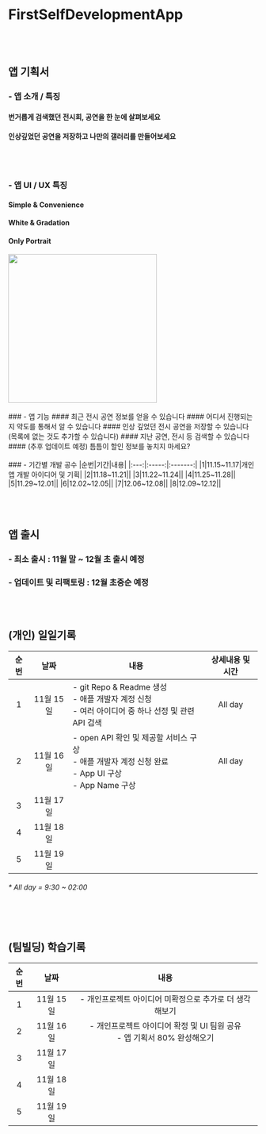# FirstSelfDevelopmentApp
<br/><br/>
## 앱 기획서
### -  앱 소개 / 특징
#### 번거롭게 검색했던 전시회, 공연을 한 눈에 살펴보세요
#### 인상깊었던 공연을 저장하고 나만의 갤러리를 만들어보세요
<br/><br/>
### -  앱 UI / UX 특징
#### Simple & Convenience
#### White & Gradation
#### Only Portrait
<img src="https://user-images.githubusercontent.com/80211277/142031773-49dde70d-355e-4ad4-8206-0224e1bfea94.png" width="300" height="300">
<br/><br/>
### -  앱 기능
#### 최근 전시 공연 정보를 얻을 수 있습니다
#### 어디서 진행되는지 약도를 통해서 알 수 있습니다
#### 인상 깊었던 전시 공연을 저장할 수 있습니다 (목록에 없는 것도 추가할 수 있습니다)
#### 지난 공연, 전시 등 검색할 수 있습니다
#### (추후 업데이트 예정) 틈틈이 할인 정보를 놓치지 마세요?
<br/><br/>
### - 기간별 개발 공수
|순번|기간|내용|
|:---:|:-----:|:-------:|
|1|11.15~11.17|개인 앱 개발 아이디어 및 기획|
|2|11.18~11.21||
|3|11.22~11.24||
|4|11.25~11.28||
|5|11.29~12.01||
|6|12.02~12.05||
|7|12.06~12.08||
|8|12.09~12.12||

<br/><br/>
## 앱 출시
### - 최소 출시 : 11월 말 ~ 12월 초 출시 예정
### - 업데이트 및 리팩토링 : 12월 초중순 예정

<br/><br/>
## (개인) 일일기록
|순번|날짜|<center> 내용 </center>| 상세내용 및 시간
|:---:|:-----:|:-------|:-----:
|1|11월 15일|- git Repo & Readme 생성 <br/> - 애플 개발자 계정 신청 <br/> - 여러 아이디어 중 하나 선정 및 관련 API 검색| All day
|2|11월 16일|- open API 확인 및 제공할 서비스 구상 <br/> - 애플 개발자 계정 신청 완료 <br/> - App UI 구상 <br/> - App Name 구상 | All day
|3|11월 17일||
|4|11월 18일||
|5|11월 19일||
###### * All day = 9:30 ~ 02:00

<br/><br/>
## (팀빌딩) 학습기록
|순번|날짜|내용|
|:---:|:-----:|:-------:|
|1|11월 15일|- 개인프로젝트 아이디어 미확정으로 추가로 더 생각해보기|
|2|11월 16일|- 개인프로젝트 아이디어 확정 및 UI 팀원 공유 <br/> - 앱 기획서 80% 완성해오기 |
|3|11월 17일||
|4|11월 18일||
|5|11월 19일||


